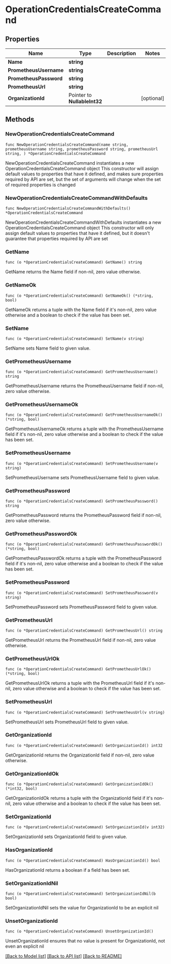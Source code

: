# OperationCredentialsCreateCommand

## Properties

Name | Type | Description | Notes
------------ | ------------- | ------------- | -------------
**Name** | **string** |  | 
**PrometheusUsername** | **string** |  | 
**PrometheusPassword** | **string** |  | 
**PrometheusUrl** | **string** |  | 
**OrganizationId** | Pointer to **NullableInt32** |  | [optional] 

## Methods

### NewOperationCredentialsCreateCommand

`func NewOperationCredentialsCreateCommand(name string, prometheusUsername string, prometheusPassword string, prometheusUrl string, ) *OperationCredentialsCreateCommand`

NewOperationCredentialsCreateCommand instantiates a new OperationCredentialsCreateCommand object
This constructor will assign default values to properties that have it defined,
and makes sure properties required by API are set, but the set of arguments
will change when the set of required properties is changed

### NewOperationCredentialsCreateCommandWithDefaults

`func NewOperationCredentialsCreateCommandWithDefaults() *OperationCredentialsCreateCommand`

NewOperationCredentialsCreateCommandWithDefaults instantiates a new OperationCredentialsCreateCommand object
This constructor will only assign default values to properties that have it defined,
but it doesn't guarantee that properties required by API are set

### GetName

`func (o *OperationCredentialsCreateCommand) GetName() string`

GetName returns the Name field if non-nil, zero value otherwise.

### GetNameOk

`func (o *OperationCredentialsCreateCommand) GetNameOk() (*string, bool)`

GetNameOk returns a tuple with the Name field if it's non-nil, zero value otherwise
and a boolean to check if the value has been set.

### SetName

`func (o *OperationCredentialsCreateCommand) SetName(v string)`

SetName sets Name field to given value.


### GetPrometheusUsername

`func (o *OperationCredentialsCreateCommand) GetPrometheusUsername() string`

GetPrometheusUsername returns the PrometheusUsername field if non-nil, zero value otherwise.

### GetPrometheusUsernameOk

`func (o *OperationCredentialsCreateCommand) GetPrometheusUsernameOk() (*string, bool)`

GetPrometheusUsernameOk returns a tuple with the PrometheusUsername field if it's non-nil, zero value otherwise
and a boolean to check if the value has been set.

### SetPrometheusUsername

`func (o *OperationCredentialsCreateCommand) SetPrometheusUsername(v string)`

SetPrometheusUsername sets PrometheusUsername field to given value.


### GetPrometheusPassword

`func (o *OperationCredentialsCreateCommand) GetPrometheusPassword() string`

GetPrometheusPassword returns the PrometheusPassword field if non-nil, zero value otherwise.

### GetPrometheusPasswordOk

`func (o *OperationCredentialsCreateCommand) GetPrometheusPasswordOk() (*string, bool)`

GetPrometheusPasswordOk returns a tuple with the PrometheusPassword field if it's non-nil, zero value otherwise
and a boolean to check if the value has been set.

### SetPrometheusPassword

`func (o *OperationCredentialsCreateCommand) SetPrometheusPassword(v string)`

SetPrometheusPassword sets PrometheusPassword field to given value.


### GetPrometheusUrl

`func (o *OperationCredentialsCreateCommand) GetPrometheusUrl() string`

GetPrometheusUrl returns the PrometheusUrl field if non-nil, zero value otherwise.

### GetPrometheusUrlOk

`func (o *OperationCredentialsCreateCommand) GetPrometheusUrlOk() (*string, bool)`

GetPrometheusUrlOk returns a tuple with the PrometheusUrl field if it's non-nil, zero value otherwise
and a boolean to check if the value has been set.

### SetPrometheusUrl

`func (o *OperationCredentialsCreateCommand) SetPrometheusUrl(v string)`

SetPrometheusUrl sets PrometheusUrl field to given value.


### GetOrganizationId

`func (o *OperationCredentialsCreateCommand) GetOrganizationId() int32`

GetOrganizationId returns the OrganizationId field if non-nil, zero value otherwise.

### GetOrganizationIdOk

`func (o *OperationCredentialsCreateCommand) GetOrganizationIdOk() (*int32, bool)`

GetOrganizationIdOk returns a tuple with the OrganizationId field if it's non-nil, zero value otherwise
and a boolean to check if the value has been set.

### SetOrganizationId

`func (o *OperationCredentialsCreateCommand) SetOrganizationId(v int32)`

SetOrganizationId sets OrganizationId field to given value.

### HasOrganizationId

`func (o *OperationCredentialsCreateCommand) HasOrganizationId() bool`

HasOrganizationId returns a boolean if a field has been set.

### SetOrganizationIdNil

`func (o *OperationCredentialsCreateCommand) SetOrganizationIdNil(b bool)`

 SetOrganizationIdNil sets the value for OrganizationId to be an explicit nil

### UnsetOrganizationId
`func (o *OperationCredentialsCreateCommand) UnsetOrganizationId()`

UnsetOrganizationId ensures that no value is present for OrganizationId, not even an explicit nil

[[Back to Model list]](../README.md#documentation-for-models) [[Back to API list]](../README.md#documentation-for-api-endpoints) [[Back to README]](../README.md)


